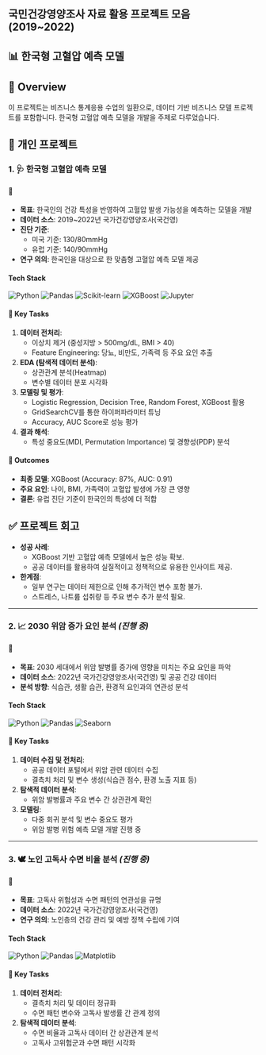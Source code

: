 ## 국민건강영양조사 자료 활용 프로젝트 모음 (2019~2022) 

## 📊 한국형 고혈압 예측 모델 

## 📝 Overview
이 프로젝트는 비즈니스 통계응용 수업의 일환으로, 데이터 기반 비즈니스 모델 프로젝트를 포함합니다. 한국형 고혈압 예측 모델을 개발을 주제로 다루었습니다.

## 🚀 개인 프로젝트

### 1. 🩺 한국형 고혈압 예측 모델
#### 📌 
- **목표**: 한국인의 건강 특성을 반영하여 고혈압 발생 가능성을 예측하는 모델을 개발
- **데이터 소스**: 2019~2022년 국가건강영양조사(국건영)
- **진단 기준**: 
  - 미국 기준: 130/80mmHg
  - 유럽 기준: 140/90mmHg
- **연구 의의**: 한국인을 대상으로 한 맞춤형 고혈압 예측 모델 제공

#### Tech Stack
![Python](https://img.shields.io/badge/Python-3776AB?style=for-the-badge&logo=python&logoColor=white) 
![Pandas](https://img.shields.io/badge/Pandas-150458?style=for-the-badge&logo=pandas&logoColor=white) 
![Scikit-learn](https://img.shields.io/badge/Scikit--Learn-F7931E?style=for-the-badge&logo=scikit-learn&logoColor=white) 
![XGBoost](https://img.shields.io/badge/XGBoost-FF4C00?style=for-the-badge&logo=xgboost&logoColor=white) 
![Jupyter](https://img.shields.io/badge/Jupyter-F37626?style=for-the-badge&logo=jupyter&logoColor=white) 

#### 🔑 Key Tasks
1. **데이터 전처리**:
   - 이상치 제거 (중성지방 > 500mg/dL, BMI > 40)
   - Feature Engineering: 당뇨, 비만도, 가족력 등 주요 요인 추출
2. **EDA (탐색적 데이터 분석)**:
   - 상관관계 분석(Heatmap)
   - 변수별 데이터 분포 시각화
3. **모델링 및 평가**:
   - Logistic Regression, Decision Tree, Random Forest, XGBoost 활용
   - GridSearchCV를 통한 하이퍼파라미터 튜닝
   - Accuracy, AUC Score로 성능 평가
4. **결과 해석**:
   - 특성 중요도(MDI, Permutation Importance) 및 경향성(PDP) 분석

#### 🎯 Outcomes
- **최종 모델**: XGBoost (Accuracy: 87%, AUC: 0.91)
- **주요 요인**: 나이, BMI, 가족력이 고혈압 발생에 가장 큰 영향
- **결론**: 유럽 진단 기준이 한국인의 특성에 더 적합

## ✅ 프로젝트 회고 
- **성공 사례**:
  - XGBoost 기반 고혈압 예측 모델에서 높은 성능 확보.
  - 공공 데이터를 활용하여 실질적이고 정책적으로 유용한 인사이트 제공.
- **한계점**:
  - 일부 연구는 데이터 제한으로 인해 추가적인 변수 포함 불가.
  - 스트레스, 나트륨 섭취량 등 주요 변수 추가 분석 필요.
---

### 2. 📈 2030 위암 증가 요인 분석 *(진행 중)*
#### 📌 
- **목표**: 2030 세대에서 위암 발병률 증가에 영향을 미치는 주요 요인을 파악
- **데이터 소스**: 2022년 국가건강영양조사(국건영) 및 공공 건강 데이터
- **분석 방향**: 식습관, 생활 습관, 환경적 요인과의 연관성 분석

#### Tech Stack

![Python](https://img.shields.io/badge/Python-3776AB?style=for-the-badge&logo=python&logoColor=white) 
![Pandas](https://img.shields.io/badge/Pandas-150458?style=for-the-badge&logo=pandas&logoColor=white) 
![Seaborn](https://img.shields.io/badge/Seaborn-0081CB?style=for-the-badge&logo=data:image/svg+xml;base64,<svg_data>) 

#### 🔑 Key Tasks
1. **데이터 수집 및 전처리**:
   - 공공 데이터 포털에서 위암 관련 데이터 수집
   - 결측치 처리 및 변수 생성(식습관 점수, 환경 노출 지표 등)
2. **탐색적 데이터 분석**:
   - 위암 발병률과 주요 변수 간 상관관계 확인
3. **모델링**:
   - 다중 회귀 분석 및 변수 중요도 평가
   - 위암 발병 위험 예측 모델 개발 진행 중

---

### 3. 🕊️ 노인 고독사 수면 비율 분석 *(진행 중)*
#### 📌 
- **목표**: 고독사 위험성과 수면 패턴의 연관성을 규명
- **데이터 소스**: 2022년 국가건강영양조사(국건영)
- **연구 의의**: 노인층의 건강 관리 및 예방 정책 수립에 기여

#### Tech Stack

![Python](https://img.shields.io/badge/Python-3776AB?style=for-the-badge&logo=python&logoColor=white) 
![Pandas](https://img.shields.io/badge/Pandas-150458?style=for-the-badge&logo=pandas&logoColor=white) 
![Matplotlib](https://img.shields.io/badge/Matplotlib-0177BE?style=for-the-badge&logo=data:image/svg+xml;base64,<svg_data>) 

#### 🔑 Key Tasks
1. **데이터 전처리**:
   - 결측치 처리 및 데이터 정규화
   - 수면 패턴 변수와 고독사 발생률 간 관계 정의
2. **탐색적 데이터 분석**:
   - 수면 비율과 고독사 데이터 간 상관관계 분석
   - 고독사 고위험군과 수면 패턴 시각화

